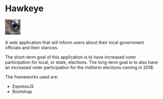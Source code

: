 # Hawkeye

<img src="https://raw.githubusercontent.com/SunilRao01/Hawkeye/master/logo.jpg" width="50" height="50"/>

A web application that will inform users about their local government officials and their stances.

The short-term goal of this application is to have increased voter participation for local, or state, elections. The long-term goal is to also have an increased voter participation for the midterm elections coming in 2018.

The frameworks used are:
- ExpressJS
- Bootstrap
